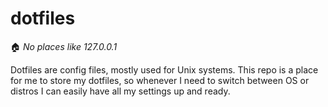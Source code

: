 # dotfiles

:house: *No places like 127.0.0.1*

Dotfiles are config files, mostly used for Unix systems. 
This repo is a place for me to store my dotfiles, so whenever I need to switch between OS or distros I can easily have all my settings up and ready.
